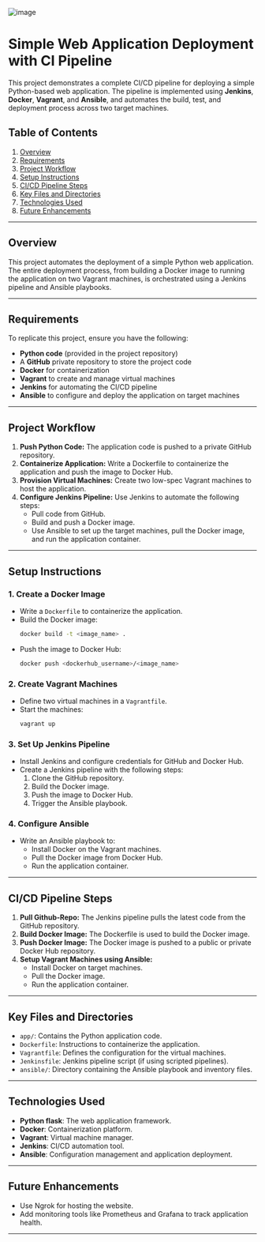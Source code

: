 ![image](https://github.com/user-attachments/assets/11758255-141f-438a-95d3-99cbaf13f274)
# Simple Web Application Deployment with CI Pipeline

This project demonstrates a complete CI/CD pipeline for deploying a simple Python-based web application. The pipeline is implemented using **Jenkins**, **Docker**, **Vagrant**, and **Ansible**, and automates the build, test, and deployment process across two target machines.

## Table of Contents

1. [Overview](#overview)  
2. [Requirements](#requirements)  
3. [Project Workflow](#project-workflow)  
4. [Setup Instructions](#setup-instructions)  
5. [CI/CD Pipeline Steps](#ci/cd-pipeline-steps)  
6. [Key Files and Directories](#key-files-and-directories)  
7. [Technologies Used](#technologies-used)  
8. [Future Enhancements](#future-enhancements)

---

## Overview

This project automates the deployment of a simple Python web application. The entire deployment process, from building a Docker image to running the application on two Vagrant machines, is orchestrated using a Jenkins pipeline and Ansible playbooks.

---

## Requirements

To replicate this project, ensure you have the following:

- **Python code** (provided in the project repository)
- A **GitHub** private repository to store the project code
- **Docker** for containerization
- **Vagrant** to create and manage virtual machines
- **Jenkins** for automating the CI/CD pipeline
- **Ansible** to configure and deploy the application on target machines

---

## Project Workflow

1. **Push Python Code:** The application code is pushed to a private GitHub repository.  
2. **Containerize Application:** Write a Dockerfile to containerize the application and push the image to Docker Hub.  
3. **Provision Virtual Machines:** Create two low-spec Vagrant machines to host the application.  
4. **Configure Jenkins Pipeline:** Use Jenkins to automate the following steps:  
   - Pull code from GitHub.  
   - Build and push a Docker image.  
   - Use Ansible to set up the target machines, pull the Docker image, and run the application container.

---

## Setup Instructions

### 1. Create a Docker Image
- Write a `Dockerfile` to containerize the application.
- Build the Docker image:
  ```bash
  docker build -t <image_name> .
  ```
- Push the image to Docker Hub:
  ```bash
  docker push <dockerhub_username>/<image_name>
  ```

### 2. Create Vagrant Machines
- Define two virtual machines in a `Vagrantfile`.
- Start the machines:
  ```bash
  vagrant up
  ```

### 3. Set Up Jenkins Pipeline
- Install Jenkins and configure credentials for GitHub and Docker Hub.
- Create a Jenkins pipeline with the following steps:
  1. Clone the GitHub repository.
  2. Build the Docker image.
  3. Push the image to Docker Hub.
  4. Trigger the Ansible playbook.

### 4. Configure Ansible
- Write an Ansible playbook to:
  - Install Docker on the Vagrant machines.
  - Pull the Docker image from Docker Hub.
  - Run the application container.

---

## CI/CD Pipeline Steps

1. **Pull Github-Repo:** The Jenkins pipeline pulls the latest code from the GitHub repository.  
2. **Build Docker Image:** The Dockerfile is used to build the Docker image.  
3. **Push Docker Image:** The Docker image is pushed to a public or private Docker Hub repository.  
4. **Setup Vagrant Machines using Ansible:**  
   - Install Docker on target machines.  
   - Pull the Docker image.  
   - Run the application container.

---

## Key Files and Directories

- `app/`: Contains the Python application code.  
- `Dockerfile`: Instructions to containerize the application.  
- `Vagrantfile`: Defines the configuration for the virtual machines.  
- `Jenkinsfile`: Jenkins pipeline script (if using scripted pipelines).  
- `ansible/`: Directory containing the Ansible playbook and inventory files.  

---

## Technologies Used

- **Python flask**: The web application framework.  
- **Docker**: Containerization platform.  
- **Vagrant**: Virtual machine manager.  
- **Jenkins**: CI/CD automation tool.  
- **Ansible**: Configuration management and application deployment.  

---

## Future Enhancements

- Use Ngrok for hosting the website.
- Add monitoring tools like Prometheus and Grafana to track application health.

---


